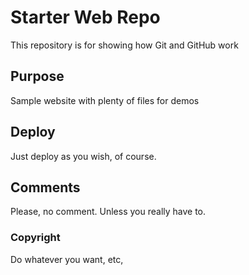 # Starter Web Repo

This repository is for showing how Git and GitHub work

## Purpose

Sample website with plenty of files for demos

## Deploy

Just deploy as you wish, of course.

## Comments

Please, no comment. Unless you really have to.

### Copyright

Do whatever you want, etc,